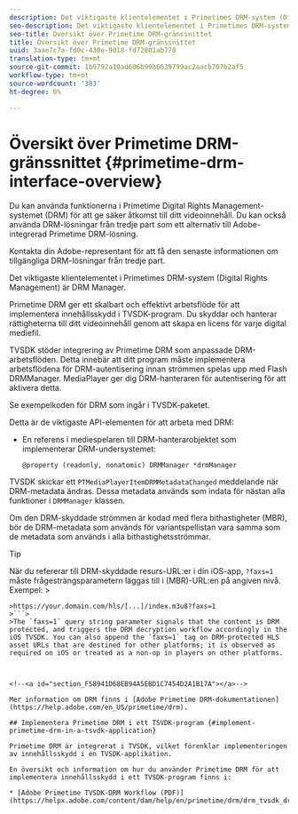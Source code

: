 ```yaml
---
description: Det viktigaste klientelementet i Primetimes DRM-system (Digital Rights Management) är DRM Manager.
seo-description: Det viktigaste klientelementet i Primetimes DRM-system (Digital Rights Management) är DRM Manager.
seo-title: Översikt över Primetime DRM-gränssnittet
title: Översikt över Primetime DRM-gränssnittet
uuid: 3aae7c7a-fd0c-430e-9018-fd72801ab778
translation-type: tm+mt
source-git-commit: 1b9792a10ad606b99b6639799ac2aacb707b2af5
workflow-type: tm+mt
source-wordcount: '383'
ht-degree: 0%

---
```



# Översikt över Primetime DRM-gränssnittet {#primetime-drm-interface-overview}

Du kan använda funktionerna i Primetime Digital Rights Management-systemet (DRM) för att ge säker åtkomst till ditt videoinnehåll. Du kan också använda DRM-lösningar från tredje part som ett alternativ till Adobe-integrerad Primetime DRM-lösning.

Kontakta din Adobe-representant för att få den senaste informationen om tillgängliga DRM-lösningar från tredje part.

Det viktigaste klientelementet i Primetimes DRM-system (Digital Rights Management) är DRM Manager.

<!--<a id="section_4DD54E085AB345FE9BE00865E56B28DB"></a>-->

Primetime DRM ger ett skalbart och effektivt arbetsflöde för att implementera innehållsskydd i TVSDK-program. Du skyddar och hanterar rättigheterna till ditt videoinnehåll genom att skapa en licens för varje digital mediefil.

TVSDK stöder integrering av Primetime DRM som anpassade DRM-arbetsflöden. Detta innebär att ditt program måste implementera arbetsflödena för DRM-autentisering innan strömmen spelas upp med Flash DRMManager. MediaPlayer ger dig DRM-hanteraren för autentisering för att aktivera detta.

Se exempelkoden för DRM som ingår i TVSDK-paketet.

Detta är de viktigaste API-elementen för att arbeta med DRM:

* En referens i mediespelaren till DRM-hanterarobjektet som implementerar DRM-undersystemet:

   ```
   @property (readonly, nonatomic) DRMManager *drmManager
   ```

<!--<a id="section_F986DB1EDD6F44CD8E57419CCA0921E8"></a>-->

TVSDK skickar ett `PTMediaPlayerItemDRMMetadataChanged` meddelande när DRM-metadata ändras. Dessa metadata används som indata för nästan alla funktioner i `DRMManager` klassen.

<!--<a id="section_223DCF63BAB6438792A85352A79044CC"></a>-->

Om den DRM-skyddade strömmen är kodad med flera bithastigheter (MBR), bör de DRM-metadata som används för variantspellistan vara samma som de metadata som används i alla bithastighetsströmmar.

>[!TIP]
>
>När du refererar till DRM-skyddade resurs-URL:er i din iOS-app, `?faxs=1` måste frågesträngsparametern läggas till i (MBR)-URL:en på angiven nivå. Exempel: >
>
```>
>https://your.domain.com/hls/[...]/index.m3u8?faxs=1
>```>
>The `faxs=1` query string parameter signals that the content is DRM protected, and triggers the DRM decryption workflow accordingly in the iOS TVSDK. You can also append the `faxs=1` tag on DRM-protected HLS asset URLs that are destined for other platforms; it is observed as required on iOS or treated as a non-op in players on other platforms.



<!--<a id="section_F58941D68EB94A5EBD1C7454D2A1B17A"></a>-->

Mer information om DRM finns i [Adobe Primetime DRM-dokumentationen](https://help.adobe.com/en_US/primetime/drm).

## Implementera Primetime DRM i ett TSVDK-program {#implement-primetime-drm-in-a-tsvdk-application}

Primetime DRM är integrerat i TVSDK, vilket förenklar implementeringen av innehållsskydd i en TVSDK-applikation.

En översikt och information om hur du använder Primetime DRM för att implementera innehållsskydd i ett TVSDK-program finns i:

* [Adobe Primetime TVSDK-DRM Workflow (PDF)](https://helpx.adobe.com/content/dam/help/en/primetime/drm/drm_tvsdk_drm_workflow.pdf)